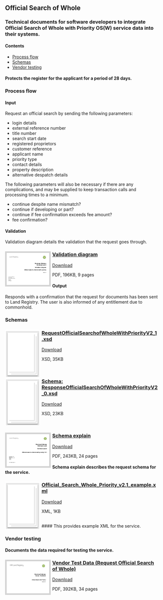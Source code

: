 ## Official Search of Whole

### Technical documents for software developers to integrate Official Search of Whole with Priority OS(W) service data into their systems.

#### Contents
- [Process flow](#process-flow)
- [Schemas](#schemas)
- [Vendor testing](#vendor-testing)

#### Protects the register for the applicant for a period of 28 days.

### Process flow

#### Input
Request an official search by sending the following parameters:

- login details
- external reference number
- title number
- search start date
- registered proprietors
- customer reference
- applicant name
- priority type
- contact details
- property description
- alternative despatch details

The following parameters will also be necessary if there are any complications, and may be supplied to keep transaction calls and processing times to a minimum.

- continue despite name mismatch?
- continue if developing or part?
- continue if fee confirmation exceeds fee amount?
- fee confirmation?

#### Validation
Validation diagram details the validation that the request goes through.

<h3><a href="../../pdfs/services/Official_Search_Whole_Priority_Validation_v1.3.pdf">
<img style="float: left; margin: 0px 5px 0px 0px;  border:5px solid LightGrey;" src="../../images/thumbnail/OSWholeWithPrioirtyValidationDiagramV1_2.pdf.png"></a>
<a href="../../pdfs/services/Official_Search_Whole_Priority_Validation_v1.3.pdf">Validation diagram</a></h3>
<a download="OfficialCopyTitleKnown_v2.1_Validation.pdf" href="../../pdfs/services/Official_Search_Whole_Priority_Validation_v1.3.pdf">Download</a>

PDF, 196KB, 9 pages

#### Output
Responds with a confirmation that the request for documents has been sent to Land Registry. The user is also informed of any entitlement due to commonhold.

### Schemas

<h3><a href="../../schemas/RequestOfficialSearchOfWholeWithPriorityV2_1.xsd">
<img style="float: left; margin: 0px 5px 0px 0px" src="../../images/thumbnail/file.png"></a> 
<a href="../../schemas/RequestOfficialSearchOfWholeWithPriorityV2_1.xsd">RequestOfficialSearchofWholeWithPriorityV2_1.xsd</a></h3>
<a download=".xsd" href="../../schemas/RequestOfficialSearchOfWholeWithPriorityV2_1.xsd">Download</a>

XSD, 35KB

<br/>
<h3><a href="../../schemas/ResponseOfficialSearchOfWholeWithPriorityV2_0.xsd">
<img style="float: left; margin: 0px 5px 0px 0px" src="../../images/thumbnail/file.png"></a> 
<a href="../../schemas/ResponseTitleKnownOfficialCopyV2_0.xsd">Schema: ResponseOfficialSearchOfWholeWithPriorityV2_0.xsd</a></h3>
<a download="ResponseOfficialSearchOfWholeWithPriorityV2_0.xsd" href="../../schemas/ResponseOfficialSearchOfWholeWithPriorityV2_0.xsd">Download</a>

XSD, 23KB

<br/>

<h3><a href="../../pdfs/services/Official_Search_Whole_Priority_SchemaExplain.pdf">
<img style="float: left; margin: 0px 5px 0px 0px;  border:5px solid LightGrey;" src="../../images/thumbnail/OSofWholeWithPSchemaExplain.pdf.png"></a>
<a href="../../pdfs/services/Official_Search_Whole_Priority_SchemaExplain.pdf">Schema explain</a></h3>
<a download="OfficialCopyTitleKnownV2.1_Schema_Explain.pdf" href="../../pdfs/services/Official_Search_Whole_Priority_SchemaExplain.pdf">Download</a>

PDF, 243KB, 24 pages

#### Schema explain describes the request schema for the service.

<h3><a href="../../xml/Official_Search_Whole_Priority_v2.1_example.xml">
<img style="float: left; margin: 0px 5px 0px 0px;" src="../../images/thumbnail/file.png"></a>
<a href="../../xml/Official_Search_Whole_Priority_v2.1_example.xml">Official_Search_Whole_Priority_v2.1_example.xml</a></h3>
<a download="OfficialCopyTitleKnownV2.1_Example.xml" href="../../xml/Official_Search_Whole_Priority_v2.1_example.xml">Download</a>

XML, 1KB

<br/>
#### This provides example XML for the service.

### Vendor testing

#### Documents the data required for testing the service.

<h3><a href="../../pdfs/services/Official_Search_Whole_Priority_OS1_v2.1_VendorTest_v1.3.pdf">
<img style="float: left; margin: 0px 5px 0px 0px;  border:5px solid LightGrey;" src="../../images/thumbnail/Official_Search_Whole_Priority_OS1_v2_1_VendorTest_v1_3.pdf.png"></a>
<a href="../../pdfs/services/Official_Search_Whole_Priority_OS1_v2.1_VendorTest_v1.3.pdf">Vendor Test Data (Request Official Search of Whole)</a></h3>
<a download="OfficialCopyTitleKnown_OC1_v2.1_VendorTest.pdf" href="../../pdfs/services/Official_Search_Whole_Priority_OS1_v2.1_VendorTest_v1.3.pdf">Download</a>

PDF, 392KB, 34 pages